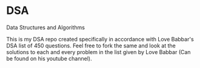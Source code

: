 # DSA
Data Structures and Algorithms

This is my DSA repo created specifically in accordance with Love Babbar's DSA list of 450 questions. Feel free to fork the same and look at the solutions to each and every problem in the list given by Love Babbar (Can be found on his youtube channel).
